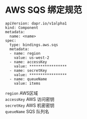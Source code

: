 # AWS SQS 绑定规范

```
apiVersion: dapr.io/v1alpha1
kind: Component
metadata:
  name: <name>
spec:
  type: bindings.aws.sqs
  metadata:
  - name: region
    value: us-west-2
  - name: accessKey
    value: *****************
  - name: secretKey
    value: *****************
  - name: queueName
    value: items
```

`region` AWS区域  
`accessKey` AWS 访问密钥  
`secretKey` AWS 机密密钥  
`queueName` SQS 队列名